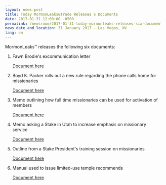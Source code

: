 ```yaml
---
layout: news-post
title: Today MormonLeaks&trade Releases 6 Documents 
date: 2017-01-31 12:00:00 -0500
permalink: /newsroom/2017-01-31-today-mormonleaks-releases-six-documents/
news_date_and_location: 31 January 2017 - Las Vegas, NV
lang: en
---
```

MormonLeaks™ releases the following six documents:

1.  Fawn Brodie's excommunication letter
	
	[Document here](http://docdro.id/0hRk1HZ)

2.  Boyd K. Packer rolls out a new rule regarding the phone calls home for missionaries

	[Document here](http://docdro.id/Qsiqjay)

3.  Memo outlining how full time missionaries can be used for activation of members

	[Document here](http://docdro.id/ZVkYASb)

4.  Memo asking a Stake in Utah to increase emphasis on missionary service
	
	[Document here](http://docdro.id/QZAn7PM)

5.  Outline from a Stake President's training session on missionaries

	[Document here](http://docdro.id/pucSCNR)

6.  Manual used to issue limited-use temple recommends 

	[Document here](http://docdro.id/2RcJS7L)
